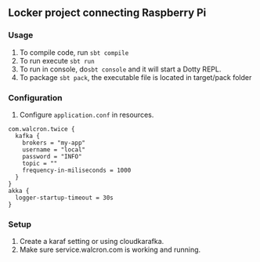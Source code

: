 ## Locker project connecting Raspberry Pi

### Usage
1. To compile code, run `sbt compile`
2. To run execute `sbt run`
3. To run in console, do`sbt console` and it will start a Dotty REPL.
4. To package `sbt pack`, the executable file is located in target/pack folder

### Configuration
1. Configure `application.conf` in resources.

```
com.walcron.twice {
  kafka {
    brokers = "my-app"
    username = "local"
    password = "INFO"
    topic = ""
    frequency-in-miliseconds = 1000
  }
}
akka {
  logger-startup-timeout = 30s
}
```

### Setup
1. Create a karaf setting or using cloudkarafka.
2. Make sure service.walcron.com is working and running.
